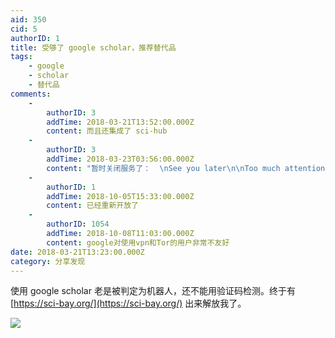 ```yaml
---
aid: 350
cid: 5
authorID: 1
title: 受够了 google scholar，推荐替代品
tags:
    - google
    - scholar
    - 替代品
comments:
    -
        authorID: 3
        addTime: 2018-03-21T13:52:00.000Z
        content: 而且还集成了 sci-hub
    -
        authorID: 3
        addTime: 2018-03-23T03:56:00.000Z
        content: "暂时关闭服务了：  \nSee you later\n\nToo much attention is a bad thing, Sci-Bay decides to stop service for a while. Sorry. Anyone who knows how Sci-Bay works and wishes this tool benefits more academics, please contact: [\\[email\_protected\\]](/cdn-cgi/l/email-protection)"
    -
        authorID: 1
        addTime: 2018-10-05T15:33:00.000Z
        content: 已经重新开放了
    -
        authorID: 1054
        addTime: 2018-10-08T11:03:00.000Z
        content: google对使用vpn和Tor的用户非常不友好
date: 2018-03-21T13:23:00.000Z
category: 分享发现
---
```


使用 google scholar 老是被判定为机器人，还不能用验证码检测。终于有 [https://sci-bay.org/](https://sci-bay.org/) 出来解放我了。

![](https://i.loli.net/2018/03/21/5ab25c649eff0.png)
